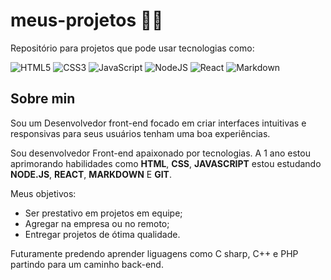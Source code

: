 # meus-projetos 👨‍💻

Repositório para projetos que pode usar tecnologias como: 

![HTML5](https://img.shields.io/badge/html5-%23E34F26.svg?style=for-the-badge&logo=html5&logoColor=white) ![CSS3](https://img.shields.io/badge/css3-%231572B6.svg?style=for-the-badge&logo=css3&logoColor=white) ![JavaScript](https://img.shields.io/badge/javascript-%23323330.svg?style=for-the-badge&logo=javascript&logoColor=%23F7DF1E) ![NodeJS](https://img.shields.io/badge/node.js-6DA55F?style=for-the-badge&logo=node.js&logoColor=white) ![React](https://img.shields.io/badge/react-%2320232a.svg?style=for-the-badge&logo=react&logoColor=%2361DAFB)  ![Markdown](https://img.shields.io/badge/Markdown-000?style=for-the-badge&logo=markdown)

## Sobre min 
Sou um Desenvolvedor front-end focado em criar interfaces intuitivas e responsivas para seus usuários tenham uma boa experiências.

Sou desenvolvedor Front-end apaixonado por tecnologias. A 1 ano estou aprimorando habilidades como **HTML**, **CSS**, **JAVASCRIPT** estou estudando **NODE.JS**, **REACT**, **MARKDOWN** E **GIT**.

Meus objetivos:

- Ser prestativo em projetos em equipe;
- Agregar na empresa ou no remoto;
- Entregar projetos de ótima qualidade.        

Futuramente predendo aprender liguagens como C sharp, C++ e PHP partindo para um caminho back-end.
